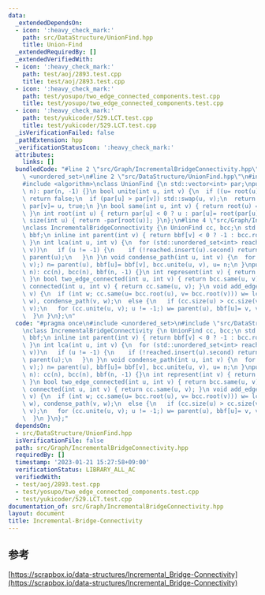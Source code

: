 ```yaml
---
data:
  _extendedDependsOn:
  - icon: ':heavy_check_mark:'
    path: src/DataStructure/UnionFind.hpp
    title: Union-Find
  _extendedRequiredBy: []
  _extendedVerifiedWith:
  - icon: ':heavy_check_mark:'
    path: test/aoj/2893.test.cpp
    title: test/aoj/2893.test.cpp
  - icon: ':heavy_check_mark:'
    path: test/yosupo/two_edge_connected_components.test.cpp
    title: test/yosupo/two_edge_connected_components.test.cpp
  - icon: ':heavy_check_mark:'
    path: test/yukicoder/529.LCT.test.cpp
    title: test/yukicoder/529.LCT.test.cpp
  _isVerificationFailed: false
  _pathExtension: hpp
  _verificationStatusIcon: ':heavy_check_mark:'
  attributes:
    links: []
  bundledCode: "#line 2 \"src/Graph/IncrementalBridgeConnectivity.hpp\"\n#include\
    \ <unordered_set>\n#line 2 \"src/DataStructure/UnionFind.hpp\"\n#include <vector>\n\
    #include <algorithm>\nclass UnionFind {\n std::vector<int> par;\npublic:\n UnionFind(int\
    \ n): par(n, -1) {}\n bool unite(int u, int v) {\n  if ((u= root(u)) == (v= root(v)))\
    \ return false;\n  if (par[u] > par[v]) std::swap(u, v);\n  return par[u]+= par[v],\
    \ par[v]= u, true;\n }\n bool same(int u, int v) { return root(u) == root(v);\
    \ }\n int root(int u) { return par[u] < 0 ? u : par[u]= root(par[u]); }\n int\
    \ size(int u) { return -par[root(u)]; }\n};\n#line 4 \"src/Graph/IncrementalBridgeConnectivity.hpp\"\
    \nclass IncrementalBridgeConnectivity {\n UnionFind cc, bcc;\n std::vector<int>\
    \ bbf;\n inline int parent(int v) { return bbf[v] < 0 ? -1 : bcc.root(bbf[v]);\
    \ }\n int lca(int u, int v) {\n  for (std::unordered_set<int> reached;; std::swap(u,\
    \ v))\n   if (u != -1) {\n    if (!reached.insert(u).second) return u;\n    u=\
    \ parent(u);\n   }\n }\n void condense_path(int u, int v) {\n  for (int n; !bcc.same(u,\
    \ v);) n= parent(u), bbf[u]= bbf[v], bcc.unite(u, v), u= n;\n }\npublic:\n IncrementalBridgeConnectivity(int\
    \ n): cc(n), bcc(n), bbf(n, -1) {}\n int represent(int v) { return bcc.root(v);\
    \ }\n bool two_edge_connected(int u, int v) { return bcc.same(u, v); }\n bool\
    \ connected(int u, int v) { return cc.same(u, v); }\n void add_edge(int u, int\
    \ v) {\n  if (int w; cc.same(u= bcc.root(u), v= bcc.root(v))) w= lca(u, v), condense_path(u,\
    \ w), condense_path(v, w);\n  else {\n   if (cc.size(u) > cc.size(v)) std::swap(u,\
    \ v);\n   for (cc.unite(u, v); u != -1;) w= parent(u), bbf[u]= v, v= u, u= w;\n\
    \  }\n }\n};\n"
  code: "#pragma once\n#include <unordered_set>\n#include \"src/DataStructure/UnionFind.hpp\"\
    \nclass IncrementalBridgeConnectivity {\n UnionFind cc, bcc;\n std::vector<int>\
    \ bbf;\n inline int parent(int v) { return bbf[v] < 0 ? -1 : bcc.root(bbf[v]);\
    \ }\n int lca(int u, int v) {\n  for (std::unordered_set<int> reached;; std::swap(u,\
    \ v))\n   if (u != -1) {\n    if (!reached.insert(u).second) return u;\n    u=\
    \ parent(u);\n   }\n }\n void condense_path(int u, int v) {\n  for (int n; !bcc.same(u,\
    \ v);) n= parent(u), bbf[u]= bbf[v], bcc.unite(u, v), u= n;\n }\npublic:\n IncrementalBridgeConnectivity(int\
    \ n): cc(n), bcc(n), bbf(n, -1) {}\n int represent(int v) { return bcc.root(v);\
    \ }\n bool two_edge_connected(int u, int v) { return bcc.same(u, v); }\n bool\
    \ connected(int u, int v) { return cc.same(u, v); }\n void add_edge(int u, int\
    \ v) {\n  if (int w; cc.same(u= bcc.root(u), v= bcc.root(v))) w= lca(u, v), condense_path(u,\
    \ w), condense_path(v, w);\n  else {\n   if (cc.size(u) > cc.size(v)) std::swap(u,\
    \ v);\n   for (cc.unite(u, v); u != -1;) w= parent(u), bbf[u]= v, v= u, u= w;\n\
    \  }\n }\n};"
  dependsOn:
  - src/DataStructure/UnionFind.hpp
  isVerificationFile: false
  path: src/Graph/IncrementalBridgeConnectivity.hpp
  requiredBy: []
  timestamp: '2023-01-21 15:27:58+09:00'
  verificationStatus: LIBRARY_ALL_AC
  verifiedWith:
  - test/aoj/2893.test.cpp
  - test/yosupo/two_edge_connected_components.test.cpp
  - test/yukicoder/529.LCT.test.cpp
documentation_of: src/Graph/IncrementalBridgeConnectivity.hpp
layout: document
title: Incremental-Bridge-Connectivity
---
```

## 参考
[https://scrapbox.io/data-structures/Incremental_Bridge-Connectivity](https://scrapbox.io/data-structures/Incremental_Bridge-Connectivity)